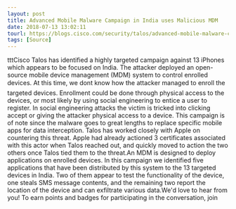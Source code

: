 ```yaml
---
layout: post
title: Advanced Mobile Malware Campaign in India uses Malicious MDM
date: 2018-07-13 13:02:11
tourl: https://blogs.cisco.com/security/talos/advanced-mobile-malware-campaign-in-india-uses-malicious-mdm
tags: [Source]
---
```

tttCisco Talos has identified a highly targeted campaign against 13 iPhones which appears to be focused on India. The attacker deployed an open-source mobile device management (MDM) system to control enrolled devices. At this time, we dont know how the attacker managed to enroll the targeted devices. Enrollment could be done through physical access to the devices, or most likely by using social engineering to entice a user to register. In social engineering attacks the victim is tricked into clicking accept or giving the attacker physical access to a device. This campaign is of note since the malware goes to great lengths to replace specific mobile apps for data interception. Talos has worked closely with Apple on countering this threat. Apple had already actioned 3 certificates associated with this actor when Talos reached out, and quickly moved to action the two others once Talos tied them to the threat.An MDM is designed to deploy applications on enrolled devices. In this campaign we identified five applications that have been distributed by this system to the 13 targeted devices in India. Two of them appear to test the functionality of the device, one steals SMS message contents, and the remaining two report the location of the device and can exfiltrate various data.We'd love to hear from you! To earn points and badges for participating in the conversation, join 